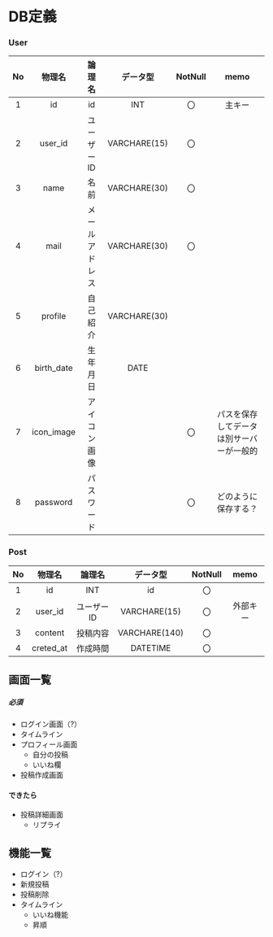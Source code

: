 # DB定義

### User
|No|物理名|論理名|データ型|NotNull|memo|
|:---:|:---:|:---:|:--:|:-:|:-:|
|1|id|id|INT|〇|主キー|
|2|user_id|ユーザーID|VARCHARE(15)|〇||
|3|name|名前|VARCHARE(30)|〇||
|4|mail|メールアドレス|VARCHARE(30)|〇||
|5|profile|自己紹介|VARCHARE(30)|||
|6|birth_date|生年月日|DATE|||
|7|icon_image|アイコン画像||〇|パスを保存してデータは別サーバーが一般的|
|8|password|パスワード||〇|どのように保存する？|

### Post
|No|物理名|論理名|データ型|NotNull|memo|
|:---:|:---:|:---:|:--:|:-:|:-:|
|1|id|INT|id|〇||
|2|user_id|ユーザーID|VARCHARE(15)|〇|外部キー|
|3|content|投稿内容|VARCHARE(140)|〇||
|4|creted_at|作成時間|DATETIME|〇||


## 画面一覧
##### 必須
- ログイン画面（?）
- タイムライン 
- プロフィール画面
    - 自分の投稿
    - いいね欄
- 投稿作成画面

#### できたら
- 投稿詳細画面
    - リプライ


## 機能一覧
- ログイン（?）
- 新規投稿
- 投稿削除
- タイムライン
    - いいね機能
    - 昇順